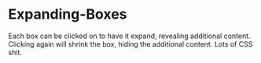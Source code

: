 Expanding-Boxes
===============

Each box can be clicked on to have it expand, revealing additional content. Clicking again will shrink the box,
hiding the additional content. Lots of CSS shit.
